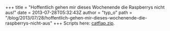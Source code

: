 +++
title = "Hoffentlich gehen mir dieses Wochenende die Raspberrys nicht aus!"
date = 2013-07-28T05:32:43Z
author = "typ_o"
path = "/blog/2013/07/28/hoffentlich-gehen-mir-dieses-wochenende-die-raspberrys-nicht-aus"
+++
Scripts here:
[catflap.zip](/media/catflap.zip "catflap.zip").

